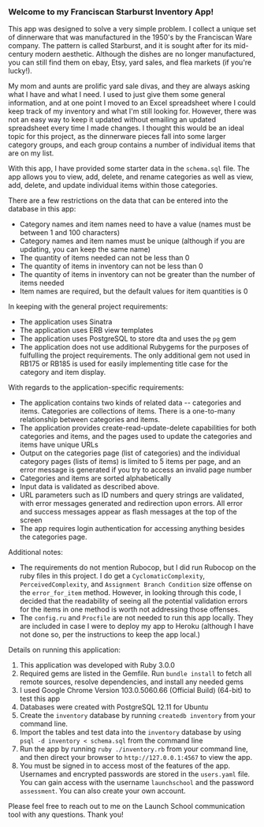 ### Welcome to my **Franciscan Starburst Inventory** App!

This app was designed to solve a very simple problem.  I collect a unique set of dinnerware that was manufactured in the 1950's by the Franciscan Ware company.  The pattern is called Starburst, and it is sought after for its mid-century modern aesthetic.  Although the dishes are no longer manufactured, you can still find them on ebay, Etsy, yard sales, and flea markets (if you're lucky!).

My mom and aunts are prolific yard sale divas, and they are always asking what I have and what I need.  I used to just give them some general information, and at one point I moved to an Excel spreadsheet where I could keep track of my inventory and what I'm still looking for.  However, there was not an easy way to keep it updated without emailing an updated spreadsheet every time I made changes.  I thought this would be an ideal topic for this project, as the dinnerware pieces fall into some larger category groups, and each group contains a number of individual items that are on my list.  

With this app, I have provided some starter data in the `schema.sql` file.  The app allows you to view, add, delete, and rename categories as well as view, add, delete, and update individual items within those categories.

There are a few restrictions on the data that can be entered into the database in this app:
* Category names and item names need to have a value (names must be between 1 and 100 characters)
* Category names and item names must be unique (although if you are updating, you can keep the same name)
* The quantity of items needed can not be less than 0
* The quantity of items in inventory can not be less than 0
* The quantity of items in inventory can not be greater than the number of items needed
* Item names are required, but the default values for item quantities is 0

In keeping with the general project requirements:
* The application uses Sinatra
* The application uses ERB view templates
* The application uses PostgreSQL to store dta and uses the `pg` gem
* The application does not use additional Rubygems for the purposes of fulfulling the project requirements.  The only additional gem not used in RB175 or RB185 is used for easily implementing title case for the category and item display.

With regards to the application-specific requirements:
* The application contains two kinds of related data -- categories and items.  Categories are collections of items.  There is a one-to-many relationship between categories and items.  
* The application provides create-read-update-delete capabilities for both categories and items, and the pages used to update the categories and items have unique URLs
* Output on the categories page (list of categories) and the individual category pages (lists of items) is limited to 5 items per page, and an error message is generated if you try to access an invalid page number
* Categories and items are sorted alphabetically
* Input data is validated as described above. 
* URL parameters such as ID numbers and query strings are validated, with error messages generated and redirection upon errors.  All error and success messages appear as flash messages at the top of the screen
* The app requires login authentication for accessing anything besides the categories page.

Additional notes:
* The requirements do not mention Rubocop, but I did run Rubocop on the ruby files in this project.  I do get a `CyclomaticComplexity`, `PerceivedComplexity`, and `Assignment Branch Condition` size offense on the `error_for_item` method.  However, in looking through this code, I decided that the readability of seeing all the potential validation errors for the items in one method is worth not addressing those offenses.
* The `config.ru` and `Procfile` are not needed to run this app locally.  They are included in case I were to deploy my app to Heroku (although I have not done so, per the instructions to keep the app local.)


Details on running this application:
1. This application was developed with Ruby 3.0.0
2. Required gems are listed in the Gemfile.  Run `bundle install` to fetch all remote sources, resolve dependencies, and install any needed gems
3. I used Google Chrome Version 103.0.5060.66 (Official Build) (64-bit) to test this app
4. Databases were created with PostgreSQL 12.11 for Ubuntu
5. Create the `inventory` database by running `createdb inventory` from your command line. 
6. Import the tables and test data into the `inventory` database by using `psql -d inventory < schema.sql` from the command line
7. Run the app by running `ruby ./inventory.rb` from your command line, and then direct your browser to `http://127.0.0.1:4567` to view the app.
8.  You must be signed in to access most of the features of the app.  Usernames and encrypted passwords are stored in the `users.yaml` file.  You can gain access with the username `launchschool` and the password `assessment`. You can also create your own account.  

Please feel free to reach out to me on the Launch School communication tool with any questions.  Thank you!